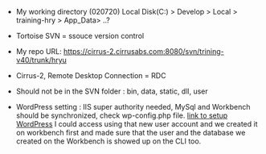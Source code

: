 
* My working directory (020720)
Local Disk(C:) > Develop > Local > training-hry > App_Data> ..?

* Tortoise SVN = ssouce version control 

* My repo URL: https://cirrus-2.cirrusabs.com:8080/svn/trining-v40/trunk/hryu

* Cirrus-2, Remote Desktop Connection = RDC

* Should not be in the SVN folder : bin, data, static, dll, user 

* WordPress setting : IIS super authority needed, MySql and Workbench should be synchronized, check wp-config.php file. 
[link to setup WordPress](https://www.pantz.org/software/mysql/mysqlcommands.html)
I could access using that new user account and we created it on workbench first and made sure that the user and the database we created on the Workbench is showed up on the CLI too.


